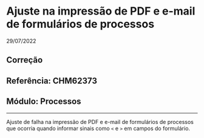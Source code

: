 # Ajuste na impressão de PDF e e-mail de formulários de processos
29/07/2022
## Correção
## Referência: CHM62373
## Módulo: Processos
***

Ajuste de falha na impressão de PDF e e-mail de formulários de processos que ocorria quando informar sinais como `<` e `>` em campos do formulário.